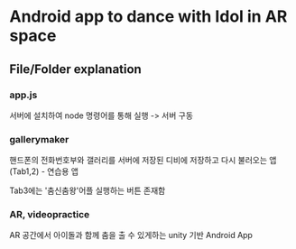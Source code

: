 Android app to dance with Idol in AR space
===============================
File/Folder explanation
-------------------
### app.js
서버에 설치하여 node 명령어를 통해 실행 -> 서버 구동

### gallerymaker
핸드폰의 전화번호부와 갤러리를 서버에 저장된 디비에 저장하고 다시 불러오는 앱(Tab1,2) - 연습용 앱

Tab3에는 '춤신춤왕'어플 실행하는 버튼 존재함

### AR, videopractice
AR 공간에서 아이돌과 함께 춤을 출 수 있게하는 unity 기반 Android App

